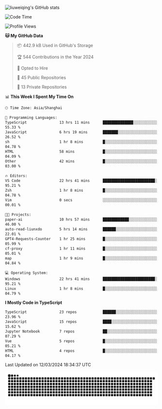 ![liuweiqing's GitHub stats](https://github-readme-stats.vercel.app/api?username=14790897&show_icons=true&locale=cn&include_all_commits=true&count_private=true)

<!--START_SECTION:waka-->
![Code Time](http://img.shields.io/badge/Code%20Time-844%20hrs%2031%20mins-blue)

![Profile Views](http://img.shields.io/badge/Profile%20Views-10-blue)

**🐱 My GitHub Data** 

> 📦 442.9 kB Used in GitHub's Storage 
 > 
> 🏆 544 Contributions in the Year 2024
 > 
> 💼 Opted to Hire
 > 
> 📜 45 Public Repositories 
 > 
> 🔑 13 Private Repositories 
 > 
📊 **This Week I Spent My Time On** 

```text
🕑︎ Time Zone: Asia/Shanghai

💬 Programming Languages: 
TypeScript               13 hrs 11 mins      ██████████████░░░░░░░░░░░   55.33 % 
JavaScript               6 hrs 19 mins       ███████░░░░░░░░░░░░░░░░░░   26.52 % 
sh                       1 hr 8 mins         █░░░░░░░░░░░░░░░░░░░░░░░░   04.78 % 
HTML                     58 mins             █░░░░░░░░░░░░░░░░░░░░░░░░   04.09 % 
Other                    42 mins             █░░░░░░░░░░░░░░░░░░░░░░░░   03.00 % 

🔥 Editors: 
VS Code                  22 hrs 41 mins      ████████████████████████░   95.21 % 
Zsh                      1 hr 8 mins         █░░░░░░░░░░░░░░░░░░░░░░░░   04.78 % 
Vim                      0 secs              ░░░░░░░░░░░░░░░░░░░░░░░░░   00.01 % 

🐱‍💻 Projects: 
paper-ai                 10 hrs 57 mins      ████████████░░░░░░░░░░░░░   46.00 % 
auto-read-liunxdo        5 hrs 14 mins       ██████░░░░░░░░░░░░░░░░░░░   22.01 % 
GPT4-Requests-Counter    1 hr 25 mins        █░░░░░░░░░░░░░░░░░░░░░░░░   05.99 % 
cf-proxy                 1 hr 11 mins        █░░░░░░░░░░░░░░░░░░░░░░░░   05.01 % 
map                      1 hr 9 mins         █░░░░░░░░░░░░░░░░░░░░░░░░   04.84 % 

💻 Operating System: 
Windows                  22 hrs 41 mins      ████████████████████████░   95.21 % 
Linux                    1 hr 8 mins         █░░░░░░░░░░░░░░░░░░░░░░░░   04.79 % 
```

**I Mostly Code in TypeScript** 

```text
TypeScript               23 repos            ██████░░░░░░░░░░░░░░░░░░░   23.96 % 
JavaScript               15 repos            ████░░░░░░░░░░░░░░░░░░░░░   15.62 % 
Jupyter Notebook         7 repos             ██░░░░░░░░░░░░░░░░░░░░░░░   07.29 % 
Vue                      5 repos             █░░░░░░░░░░░░░░░░░░░░░░░░   05.21 % 
HTML                     4 repos             █░░░░░░░░░░░░░░░░░░░░░░░░   04.17 % 
```




 Last Updated on 12/03/2024 18:34:37 UTC
<!--END_SECTION:waka-->

<picture>
  <source media="(prefers-color-scheme: dark)" srcset="https://raw.githubusercontent.com/14790897/14790897/output/github-contribution-grid-snake-dark.svg" />
  <source media="(prefers-color-scheme: light)" srcset="https://raw.githubusercontent.com/14790897/14790897/output/github-contribution-grid-snake.svg" />
  <img alt="github-snake" src="https://raw.githubusercontent.com/14790897/14790897/output/github-contribution-grid-snake.svg" />
</picture>
